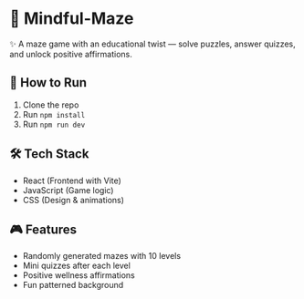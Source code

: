 # 🧩 Mindful-Maze  

✨ A maze game with an educational twist — solve puzzles, answer quizzes, and unlock positive affirmations.  

## 🚀 How to Run  
1. Clone the repo  
2. Run `npm install`  
3. Run `npm run dev`  

## 🛠️ Tech Stack  
- React (Frontend with Vite)  
- JavaScript (Game logic)  
- CSS (Design & animations)  

## 🎮 Features  
- Randomly generated mazes with 10 levels  
- Mini quizzes after each level  
- Positive wellness affirmations  
- Fun patterned background  
